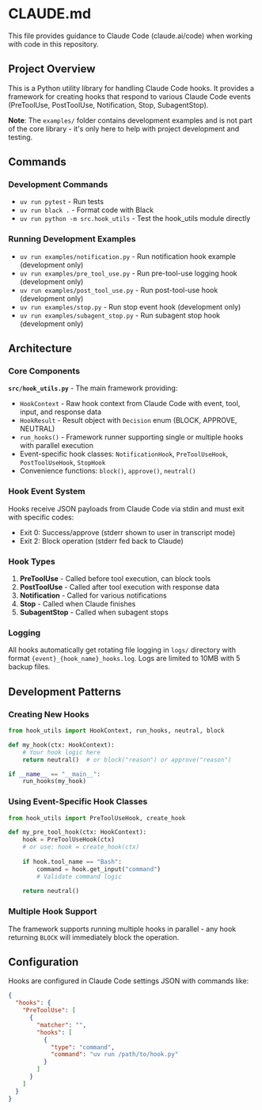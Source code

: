 # CLAUDE.md

This file provides guidance to Claude Code (claude.ai/code) when working with code in this repository.

## Project Overview

This is a Python utility library for handling Claude Code hooks. It provides a framework for creating hooks that respond to various Claude Code events (PreToolUse, PostToolUse, Notification, Stop, SubagentStop).

**Note**: The `examples/` folder contains development examples and is not part of the core library - it's only here to help with project development and testing.

## Commands

### Development Commands
- `uv run pytest` - Run tests
- `uv run black .` - Format code with Black
- `uv run python -m src.hook_utils` - Test the hook_utils module directly

### Running Development Examples
- `uv run examples/notification.py` - Run notification hook example (development only)
- `uv run examples/pre_tool_use.py` - Run pre-tool-use logging hook (development only)
- `uv run examples/post_tool_use.py` - Run post-tool-use hook (development only)
- `uv run examples/stop.py` - Run stop event hook (development only)
- `uv run examples/subagent_stop.py` - Run subagent stop hook (development only)

## Architecture

### Core Components

**`src/hook_utils.py`** - The main framework providing:
- `HookContext` - Raw hook context from Claude Code with event, tool, input, and response data
- `HookResult` - Result object with `Decision` enum (BLOCK, APPROVE, NEUTRAL)
- `run_hooks()` - Framework runner supporting single or multiple hooks with parallel execution
- Event-specific hook classes: `NotificationHook`, `PreToolUseHook`, `PostToolUseHook`, `StopHook`
- Convenience functions: `block()`, `approve()`, `neutral()`

### Hook Event System

Hooks receive JSON payloads from Claude Code via stdin and must exit with specific codes:
- Exit 0: Success/approve (stderr shown to user in transcript mode)
- Exit 2: Block operation (stderr fed back to Claude)

### Hook Types

1. **PreToolUse** - Called before tool execution, can block tools
2. **PostToolUse** - Called after tool execution with response data
3. **Notification** - Called for various notifications
4. **Stop** - Called when Claude finishes
5. **SubagentStop** - Called when subagent stops

### Logging

All hooks automatically get rotating file logging in `logs/` directory with format `{event}_{hook_name}_hooks.log`. Logs are limited to 10MB with 5 backup files.

## Development Patterns

### Creating New Hooks

```python
from hook_utils import HookContext, run_hooks, neutral, block

def my_hook(ctx: HookContext):
    # Your hook logic here
    return neutral()  # or block("reason") or approve("reason")

if __name__ == "__main__":
    run_hooks(my_hook)
```

### Using Event-Specific Hook Classes

```python
from hook_utils import PreToolUseHook, create_hook

def my_pre_tool_hook(ctx: HookContext):
    hook = PreToolUseHook(ctx)
    # or use: hook = create_hook(ctx)
    
    if hook.tool_name == "Bash":
        command = hook.get_input("command")
        # Validate command logic
    
    return neutral()
```

### Multiple Hook Support

The framework supports running multiple hooks in parallel - any hook returning `BLOCK` will immediately block the operation.

## Configuration

Hooks are configured in Claude Code settings JSON with commands like:
```json
{
  "hooks": {
    "PreToolUse": [
      {
        "matcher": "",
        "hooks": [
          {
            "type": "command", 
            "command": "uv run /path/to/hook.py"
          }
        ]
      }
    ]
  }
}
```
